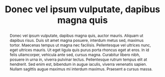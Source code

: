 ---
authors: ['zzossig']
publisher: "Self-Published"
abstract: "Donec vel ipsum vulputate, dapibus magna quis, auctor mauris. Aliquam ut dapibus risus. Duis sit amet magna posuere, interdum metus sed, maximus tortor. Maecenas tempus ut magna nec facilisis. Pellentesque vel ultrices nunc, eget ultrices mauris. Ut eget ligula quis purus porta rhoncus eget at eros. In id felis ullamcorper, vehicula ante sed, cursus magna. Curabitur libero nibh, posuere in urna in, viverra pulvinar lectus. Pellentesque rutrum tempus elit at hendrerit. Sed enim est, bibendum in augue iaculis, viverra venenatis sapien. Nullam sagittis augue maximus mi interdum maximus. Praesent a cursus massa."
shorttitle: "Donec vel ipsum vulputate"
isbn: "978-1-311-04245-3"
copyright: "All rights reserved"
title: "Donec vel ipsum vulputate, dapibus magna quis"
draft: true
ENTRYTYPE: "book"
enableToc: False
enableWhoami: True
pinned: true
publishDate: "2017-06-01"
---